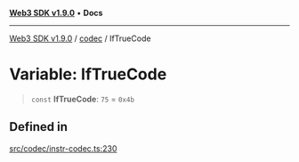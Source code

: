 [**Web3 SDK v1.9.0**](../../../README.md) • **Docs**

***

[Web3 SDK v1.9.0](../../../globals.md) / [codec](../README.md) / IfTrueCode

# Variable: IfTrueCode

> `const` **IfTrueCode**: `75` = `0x4b`

## Defined in

[src/codec/instr-codec.ts:230](https://github.com/Mystic-Nayy/alephium-web3/blob/ee41f5e0e7d7fb0b155fe62f05b2ac03772895ca/packages/web3/src/codec/instr-codec.ts#L230)
